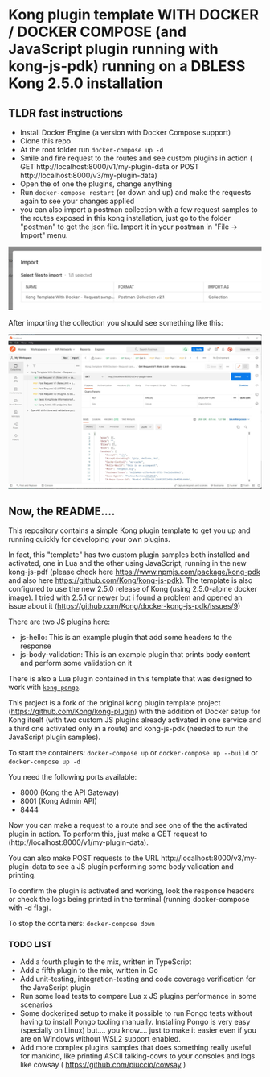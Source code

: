 Kong plugin template WITH DOCKER / DOCKER COMPOSE (and JavaScript plugin running with kong-js-pdk) running on a DBLESS Kong 2.5.0 installation
====================

## TLDR fast instructions

- Install Docker Engine (a version with Docker Compose support)
- Clone this repo
- At the root folder run ` docker-compose up -d `
- Smile and fire request to the routes and see custom plugins in action ( GET http://localhost:8000/v1/my-plugin-data or POST http://localhost:8000/v3/my-plugin-data)
- Open the of one the plugins, change anything
- Run ` docker-compose restart ` (or down and up) and make the requests again to see your changes applied
- you can also import a postman collection with a few request samples to the routes exposed in this kong installation, just go to the folder "postman" to get the json file. Import it in your postman in "File -> Import" menu.

![postman_collection](postman/import.jpg)

After importing the collection you should see something like this:

![postman_collection_imported](postman/import2.jpg)

## Now, the README....

This repository contains a simple Kong plugin template to get you
up and running quickly for developing your own plugins.

In fact, this "template" has two custom plugin samples both installed and activated, one in Lua and the other
using JavaScript, running in the new kong-js-pdf (please check here https://www.npmjs.com/package/kong-pdk
and also here https://github.com/Kong/kong-js-pdk). The template is also configured to use the new 2.5.0 release
of Kong (using 2.5.0-alpine docker image). I tried with 2.5.1 or newer but i found a problem and opened an issue about it (https://github.com/Kong/docker-kong-js-pdk/issues/9)

There are two JS plugins here:

- js-hello: This is an example plugin that add some headers to the response
- js-body-validation: This is an example plugin that prints body content and perform some validation on it

There is also a Lua plugin contained in this template that was designed to work with
[`kong-pongo`](https://github.com/Kong/kong-pongo).

This project is a fork of the original kong plugin template project (https://github.com/Kong/kong-plugin) with the addition of Docker setup for Kong itself (with two custom JS plugins already activated in one service and a third one activated only in a route) and kong-js-pdk (needed to run the JavaScript plugin samples).

To start the containers:
`docker-compose up` or `docker-compose up --build` or `docker-compose up -d`

You need the following ports available:
- 8000 (Kong the API Gateway)
- 8001 (Kong Admin API)
- 8444

Now you can make a request to a route and see one of the the activated plugin in action.
To perform this, just make a GET request to (http://localhost:8000/v1/my-plugin-data).

You can also make POST requests to the URL http://localhost:8000/v3/my-plugin-data to see a JS plugin performing some body validation and printing.

To confirm the plugin is activated and working, look the response headers or check the logs being printed in the terminal (running docker-compose with -d flag).

To stop the containers:
`docker-compose down`

### TODO LIST
- Add a fourth plugin to the mix, written in TypeScript
- Add a fifth plugin to the mix, written in Go
- Add unit-testing, integration-testing and code coverage verification for the JavaScript plugin
- Run some load tests to compare Lua x JS plugins performance in some scenarios
- Some dockerized setup to make it possible to run Pongo tests without having to install Pongo tooling manually. Installing Pongo is very easy (specially on Linux) but.... you know.... just to make it easier even if you are on Windows without WSL2 support enabled.
- Add more complex plugins samples that does something really useful for mankind, like printing ASCII talking-cows to your consoles and logs like cowsay ( https://github.com/piuccio/cowsay )
